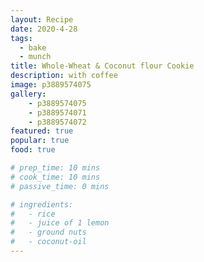 ```yaml
---
layout: Recipe
date: 2020-4-28
tags:
  - bake
  - munch
title: Whole-Wheat & Coconut flour Cookie
description: with coffee
image: p3889574075
gallery:
    - p3889574075
    - p3889574071
    - p3889574072
featured: true
popular: true
food: true

# prep_time: 10 mins
# cook_time: 10 mins
# passive_time: 0 mins

# ingredients:
#   - rice
#   - juice of 1 lemon
#   - ground nuts
#   - coconut-oil
---
```




